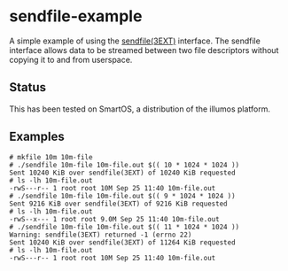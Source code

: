 # sendfile-example

A simple example of using the
[sendfile(3EXT)](http://illumos.org/man/3ext/sendfile) interface.  The sendfile
interface allows data to be streamed between two file descriptors without
copying it to and from userspace.

## Status

This has been tested on SmartOS, a distribution of the illumos platform.

## Examples

    # mkfile 10m 10m-file
    # ./sendfile 10m-file 10m-file.out $(( 10 * 1024 * 1024 ))
    Sent 10240 KiB over sendfile(3EXT) of 10240 KiB requested
    # ls -lh 10m-file.out
    -rwS---r-- 1 root root 10M Sep 25 11:40 10m-file.out
    # ./sendfile 10m-file 10m-file.out $(( 9 * 1024 * 1024 ))
    Sent 9216 KiB over sendfile(3EXT) of 9216 KiB requested
    # ls -lh 10m-file.out
    -rwS--x--- 1 root root 9.0M Sep 25 11:40 10m-file.out
    # ./sendfile 10m-file 10m-file.out $(( 11 * 1024 * 1024 ))
    Warning: sendfile(3EXT) returned -1 (errno 22)
    Sent 10240 KiB over sendfile(3EXT) of 11264 KiB requested
    # ls -lh 10m-file.out
    -rwS---r-- 1 root root 10M Sep 25 11:40 10m-file.out
